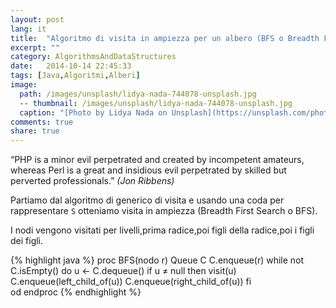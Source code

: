 ```yaml
---
layout: post
lang: it
title:  "Algoritmo di visita in ampiezza per un albero (BFS o Breadth First Search)"
excerpt: ""
category: AlgorithmsAndDataStructures
date:   2014-10-14 22:45:33
tags: [Java,Algoritmi,Alberi]
image:
  path: /images/unsplash/lidya-nada-744078-unsplash.jpg
  -- thumbnail: /images/unsplash/lidya-nada-744078-unsplash.jpg
  caption: "[Photo by Lidya Nada on Unsplash](https://unsplash.com/photos/BnzqQwerUOY?utm_source=unsplash&utm_medium=referralutm_content=creditCopyText)"
comments: true
share: true
---
```


“PHP is a minor evil perpetrated and created by incompetent amateurs, whereas Perl is a great and insidious evil perpetrated by skilled but perverted professionals.”
*(Jon Ribbens)*

Partiamo dal algoritmo di generico di visita e usando una coda per rappresentare `S` otteniamo visita in ampiezza (Breadth First Search o BFS).

I nodi vengono visitati per livelli,prima radice,poi figli della radice,poi i figli dei figli.

{% highlight java %}
proc BFS(nodo r)
   Queue C
   C.enqueue(r)
   while not C.isEmpty() do 
       u ← C.dequeue()
       if u ≠ null then
           visit(u)
           C.enqueue(left_child_of(u))
           C.enqueue(right_child_of(u))
       fi	
   od
endproc 
{% endhighlight %}
